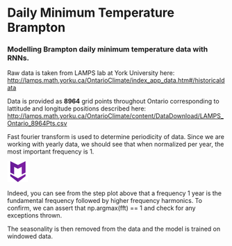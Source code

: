 # Daily Minimum Temperature Brampton
### Modelling Brampton daily minimum temperature data with RNNs.

Raw data is taken from LAMPS lab at York University here:
http://lamps.math.yorku.ca/OntarioClimate/index_app_data.htm#/historicaldata
 
Data is provided as **8964** grid points throughout Ontario corresponding to lattitude and longitude positions described here:
http://lamps.math.yorku.ca/OntarioClimate/content/DataDownload/LAMPS_Ontario_8964Pts.csv

Fast fourier transform is used to determine periodicity of data. Since we are working with yearly data, we should see that when normalized per year, the most important frequency is 1.

![alt text](https://github.com/adam-p/markdown-here/raw/master/src/common/images/icon48.png "")

Indeed, you can see from the step plot above that a frequency 1 year is the fundamental frequency followed by higher frequency harmonics.
To confirm, we can assert that np.argmax(fft) == 1 and check for any exceptions thrown.

The seasonality is then removed from the data and the model is trained on windowed data.
